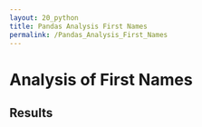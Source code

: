 ```yaml
---
layout: 20_python
title: Pandas Analysis First Names
permalink: /Pandas_Analysis_First_Names
---
```


# Analysis of First Names

## Results 

